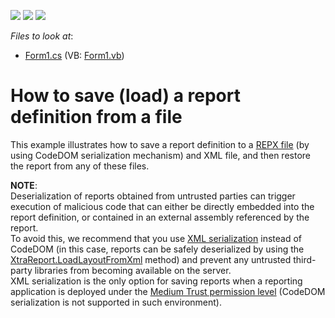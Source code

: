 <!-- default badges list -->
![](https://img.shields.io/endpoint?url=https://codecentral.devexpress.com/api/v1/VersionRange/128603151/12.2.4%2B)
[![](https://img.shields.io/badge/Open_in_DevExpress_Support_Center-FF7200?style=flat-square&logo=DevExpress&logoColor=white)](https://supportcenter.devexpress.com/ticket/details/E1279)
[![](https://img.shields.io/badge/📖_How_to_use_DevExpress_Examples-e9f6fc?style=flat-square)](https://docs.devexpress.com/GeneralInformation/403183)
<!-- default badges end -->
<!-- default file list -->
*Files to look at*:

* [Form1.cs](./CS/SaveLoadDefinition/Form1.cs) (VB: [Form1.vb](./VB/SaveLoadDefinition/Form1.vb))
<!-- default file list end -->
# How to save (load) a report definition from a file


<p>This example illustrates how to save a report definition to a <a href="https://documentation.devexpress.com/#XtraReports/CustomDocument2592">REPX file</a> (by using CodeDOM serialization mechanism) and XML file, and then restore the report from any of these files.</p>
<p><strong>NOTE</strong>:<br>Deserialization of reports obtained from untrusted parties can trigger execution of malicious code that can either be directly embedded into the report definition, or contained in an external assembly referenced by the report.<br>To avoid this, we recommend that you use <a href="https://documentation.devexpress.com/#XtraReports/CustomDocument10011">XML serialization</a> instead of CodeDOM (in this case, reports can be safely deserialized by using the <a href="https://documentation.devexpress.com/#XtraReports/DevExpressXtraReportsUIXtraReport_LoadLayoutFromXmltopic">XtraReport.LoadLayoutFromXml</a> method) and prevent any untrusted third-party libraries from becoming available on the server.<br>XML serialization is the only option for saving reports when a reporting application is deployed under the <a href="https://documentation.devexpress.com/#XtraReports/CustomDocument3860">Medium Trust permission level</a> (CodeDOM serialization is not supported in such environment).</p>

<br/>


